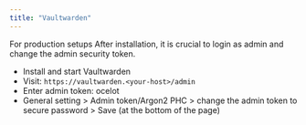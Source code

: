 ```yaml
---
title: "Vaultwarden"
---
```


For production setups After installation, it is crucial to login as admin and change the admin security token.

* Install and start Vaultwarden
* Visit: `https://vaultwarden.<your-host>/admin`
* Enter admin token: ocelot
* General setting > Admin token/Argon2 PHC > change the admin token to secure password > Save (at the bottom of the page)